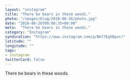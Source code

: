 ```yaml
---
layout: "instagram"
title: "There be bears in these woods."
photo: "/images/blog/2018-08-26/photo.jpg"
date: "2018-08-26T09:00:35+00:00"
meta:  "There be bears in these woods."
category: "Instagram"
syndication: "https://www.instagram.com/p/Bm77EghBpvr/"
latitude: ""
longitude: ""
tags:
- instagram
twitterCard: false
---
```

There be bears in these woods.
